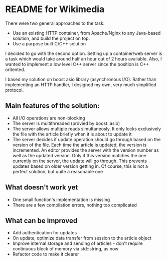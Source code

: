 # README for Wikimedia

There were two general approaches to the task:

* Use an existing HTTP container, from Apache/Nginx to any Java-based solution, and build the project on top.
* Use a purpose built C/C++ solution

I decided to go with the second option.  Setting up a container/web server is a task which would take around half an hour out of 2 hours available.  Also, I wanted to implement a low level C++ server since the position is C++ oritented.

I based my solution on boost asio library (asynchronous I/O).  Rather than implementing an HTTP handler, I designed my own, very much simplified protocol.

## Main features of the solution:

* All I/O operations are non-blocking
* The server is multithreaded (provied by boost::asio)
* The server allows multiple reads simultaneosly.  It only locks exclusively the file with the article briefly when it is about to update it
* The server decides if update operation should go through based on the version of the file.  Each time the article is updated, the version is incremented.  An editor provides the server with the version number as well as the updated version.  Only if this version matches the one currently on the server, the update will go through.  This prevents updates based on older version getting in.  Of course, this is not a perfect solution, but quite a reasonable one

## What doesn't work yet

* One small function's implementation is missing
* There are a few compilation errors, nothing too complicated

## What can be improved

* Add authentication for updates
* On update, optimize data transfer from session to the article object
* Improve internal storage and sending of articles - don't require continuous block of memory via std::string, as now
* Refactor code to make it clearer
